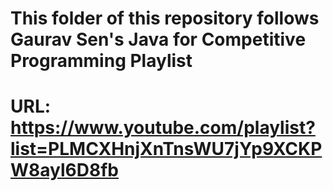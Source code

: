 # This folder of this repository follows Gaurav Sen's Java for Competitive Programming Playlist
# URL: https://www.youtube.com/playlist?list=PLMCXHnjXnTnsWU7jYp9XCKPW8ayl6D8fb
